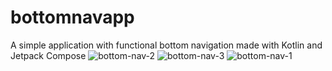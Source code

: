 # bottomnavapp
A simple application with functional bottom navigation made with Kotlin and Jetpack Compose
![bottom-nav-2](https://user-images.githubusercontent.com/87427477/192113376-e584f9ba-d554-4e5e-af63-2d31fc9c05e5.png)
![bottom-nav-3](https://user-images.githubusercontent.com/87427477/192113379-d5fa5cfd-f142-415b-a1fe-60b5ad06df0f.png)
![bottom-nav-1](https://user-images.githubusercontent.com/87427477/192113382-07d3af6a-53ff-4d6c-91a7-1114ea0fe069.png)
